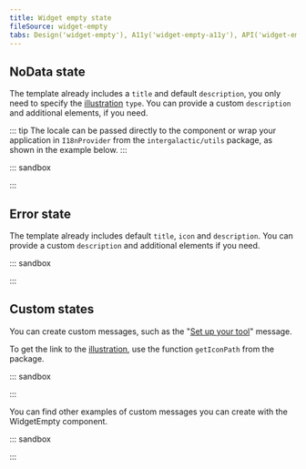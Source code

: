 ```yaml
---
title: Widget empty state
fileSource: widget-empty
tabs: Design('widget-empty'), A11y('widget-empty-a11y'), API('widget-empty-api'), Example('widget-empty-code'), Changelog('widget-empty-changelog')
---
```


## NoData state

The template already includes a `title` and default `description`, you only need to specify the [illustration](/style/illustration/illustration) `type`. You can provide a custom `description` and additional elements, if you need.

::: tip
The locale can be passed directly to the component or wrap your application in `I18nProvider` from the `intergalactic/utils` package, as shown in the example below.
:::

::: sandbox

<script lang="tsx">
  export Demo from 'stories/components/widget-empty/docs/examples/nodata_example.tsx';
</script>

:::

## Error state

The template already includes default `title`, `icon` and `description`. You can provide a custom `description` and additional elements if you need.

::: sandbox

<script lang="tsx">
  export Demo from 'stories/components/widget-empty/docs/examples/error_example.tsx';
</script>

:::

## Custom states

You can create custom messages, such as the "[Set up your tool](/components/widget-empty/widget-empty#set-up-your-product)" message.

To get the link to the [illustration](/style/illustration/illustration), use the function `getIconPath` from the package.

::: sandbox

<script lang="tsx">
  export Demo from 'stories/components/widget-empty/docs/examples/custom_examples_actions.tsx';
</script>

:::

You can find other examples of custom messages you can create with the WidgetEmpty component.

::: sandbox

<script lang="tsx">
  export Demo from 'stories/components/widget-empty/docs/examples/custom-examples.tsx';
</script>

:::
